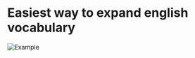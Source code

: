 # Easiest way to expand english vocabulary
![Example](https://github.com/user-attachments/assets/d66733ff-018d-41a6-9d4e-431888d456bb)
